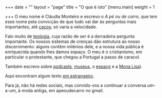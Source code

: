 +++
date = ""
layout = "page"
title = "O que é isto"
[menu.main]
weight = 1

+++
O meu nome é Cláudia Monteiro e escrevo o _A pé ou de carro_, que tem esse nome pela convicção de que tudo vai dar às perguntas mais importantes, até [cacos](/sobre-a-perspetiva-de-cacos-e-ossos/); só varia a velocidade.

Falo muito de [teologia](/blog/teologia), cuja razão de ser é a derradeira pergunta importante. Os nossos sistemas de crenças dão estrutura ao nosso discernimento: alguns contêm milénios dele, e a nossa vida pública é enriquecida quando lhes damos espaço. O meu é o cristianismo, em particular o protestante, que chegou a Portugal a passo de caracol.

Também escrevo sobre [podcasts](/blog/podcasts), [museus](/blog/museus/), o [espaço](/blog/espaço/) e a [Mona Lisa](blog/mona-lisa/)).

Aqui encontram algum texto [em estrangeiro](/blog/en-inglés).

Para já, não há redes sociais, mas convido-vos a continuar a conversa um-a-um, à moda antiga, em apeoudecarro no gmail.